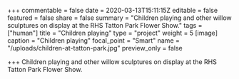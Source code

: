 +++
commentable = false
date = 2020-03-13T15:11:15Z
editable = false
featured = false
share = false
summary = "Children playing and other willow sculptures on display at the RHS Tatton Park Flower Show."
tags = ["human"]
title = "Children playing"
type = "project"
weight = 5
[image]
caption = "Children playing"
focal_point = "Smart"
name = "/uploads/children-at-tatton-park.jpg"
preview_only = false

+++
Children playing and other willow sculptures on display at the RHS Tatton Park Flower Show.